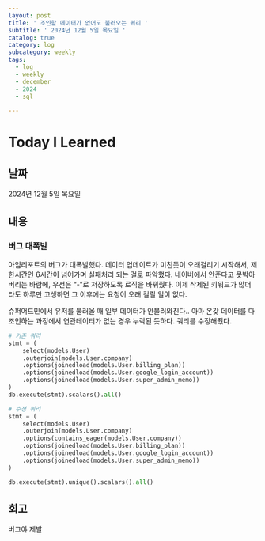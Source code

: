 ```yaml
---
layout: post
title: ' 조인할 데이터가 없어도 불러오는 쿼리 '
subtitle: ' 2024년 12월 5일 목요일 '
catalog: true
category: log
subcategory: weekly
tags:
  - log
  - weekly
  - december
  - 2024
  - sql

---
```


# Today I Learned

## 날짜

2024년 12월 5일 목요일

## 내용

### 버그 대폭발

 아임리포트의 버그가 대폭발했다. 데이터 업데이트가 미친듯이 오래걸리기 시작해서, 제한시간인 6시간이 넘어가며 실패처리 되는 걸로 파악했다. 네이버에서 안준다고 못박아버리는 바람에, 우선은 “-”로 저장하도록 로직을 바꿔줬다. 이제 삭제된 키워드가 많더라도 하루만 고생하면 그 이후에는 요청이 오래 걸릴 일이 없다.

 슈퍼어드민에서 유저를 불러올 때 일부 데이터가 안불러와진다.. 아마 온갖 데이터를 다 조인하는 과정에서 연관데이터가 없는 경우 누락된 듯하다. 쿼리를 수정해줬다.

```python
# 기존 쿼리
stmt = (
    select(models.User)
    .outerjoin(models.User.company)
    .options(joinedload(models.User.billing_plan))
    .options(joinedload(models.User.google_login_account))
    .options(joinedload(models.User.super_admin_memo))
)
db.execute(stmt).scalars().all()

# 수정 쿼리
stmt = (
    select(models.User)
    .outerjoin(models.User.company)
    .options(contains_eager(models.User.company))
    .options(joinedload(models.User.billing_plan))
    .options(joinedload(models.User.google_login_account))
    .options(joinedload(models.User.super_admin_memo))
)

db.execute(stmt).unique().scalars().all()
```

## 회고

 버그야 제발
